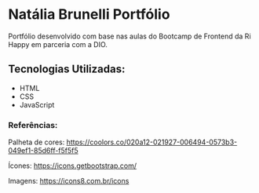 # Natália Brunelli Portfólio


Portfólio desenvolvido com base nas aulas do Bootcamp de Frontend da Ri Happy em parceria com a DIO.


## Tecnologias Utilizadas:

  - HTML
  - CSS
  - JavaScript


### Referências: 

Palheta de cores: https://coolors.co/020a12-021927-006494-0573b3-049ef1-85d6ff-f5f5f5

Ícones: https://icons.getbootstrap.com/

Imagens: https://icons8.com.br/icons